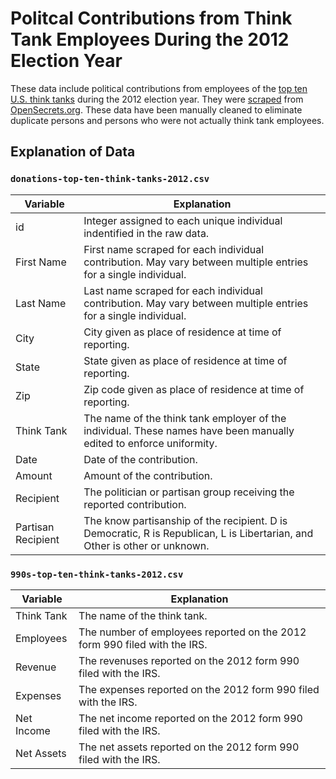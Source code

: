 # Politcal Contributions from Think Tank Employees During the 2012 Election Year

These data include political contributions from employees of the [top ten U.S. think tanks](http://gotothinktank.com/dev1/wp-content/uploads/2014/01/GoToReport2013.pdf) during the 2012 election year. They were [scraped](https://github.com/tvanantwerp/opensecrets-scraper) from [OpenSecrets.org](https://www.opensecrets.org/). These data have been manually cleaned to eliminate duplicate persons and persons who were not actually think tank employees.

## Explanation of Data

### `donations-top-ten-think-tanks-2012.csv`

| Variable | Explanation |
| --- | --- |
| id | Integer assigned to each unique individual indentified in the raw data. |
| First Name | First name scraped for each individual contribution. May vary between multiple entries for a single individual. |
| Last Name | Last name scraped for each individual contribution. May vary between multiple entries for a single individual. |
| City | City given as place of residence at time of reporting. |
| State | State given as place of residence at time of reporting. |
| Zip | Zip code given as place of residence at time of reporting. |
| Think Tank | The name of the think tank employer of the individual. These names have been manually edited to enforce uniformity. |
| Date | Date of the contribution. |
| Amount | Amount of the contribution. |
| Recipient | The politician or partisan group receiving the reported contribution. |
| Partisan Recipient | The know partisanship of the recipient. D is Democratic, R is Republican, L is Libertarian, and Other is other or unknown. |

### `990s-top-ten-think-tanks-2012.csv`

| Variable | Explanation |
| --- | --- |
| Think Tank | The name of the think tank. |
| Employees | The number of employees reported on the 2012 form 990 filed with the IRS. |
| Revenue | The revenuses reported on the 2012 form 990 filed with the IRS. |
| Expenses | The expenses reported on the 2012 form 990 filed with the IRS. |
| Net Income | The net income reported on the 2012 form 990 filed with the IRS. |
| Net Assets | The net assets reported on the 2012 form 990 filed with the IRS. |
